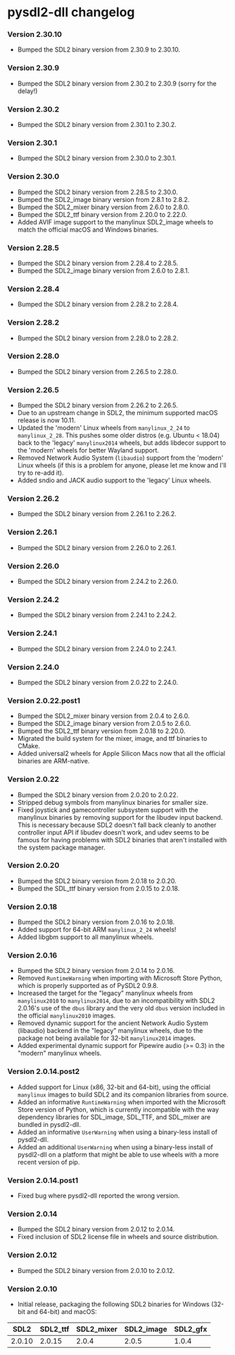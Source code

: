# pysdl2-dll changelog

### Version 2.30.10

- Bumped the SDL2 binary version from 2.30.9 to 2.30.10.


### Version 2.30.9

- Bumped the SDL2 binary version from 2.30.2 to 2.30.9 (sorry for the delay!)


### Version 2.30.2

- Bumped the SDL2 binary version from 2.30.1 to 2.30.2.


### Version 2.30.1

- Bumped the SDL2 binary version from 2.30.0 to 2.30.1.


### Version 2.30.0

- Bumped the SDL2 binary version from 2.28.5 to 2.30.0.
- Bumped the SDL2\_image binary version from 2.8.1 to 2.8.2.
- Bumped the SDL2\_mixer binary version from 2.6.0 to 2.8.0.
- Bumped the SDL2\_ttf binary version from 2.20.0 to 2.22.0.
- Added AVIF image support to the manylinux SDL2\_image wheels to match the official macOS and Windows binaries.


### Version 2.28.5

- Bumped the SDL2 binary version from 2.28.4 to 2.28.5.
- Bumped the SDL2\_image binary version from 2.6.0 to 2.8.1.


### Version 2.28.4

- Bumped the SDL2 binary version from 2.28.2 to 2.28.4.


### Version 2.28.2

- Bumped the SDL2 binary version from 2.28.0 to 2.28.2.


### Version 2.28.0

- Bumped the SDL2 binary version from 2.26.5 to 2.28.0.


### Version 2.26.5

- Bumped the SDL2 binary version from 2.26.2 to 2.26.5.
- Due to an upstream change in SDL2, the minimum supported macOS release is now 10.11.
- Updated the 'modern' Linux wheels from `manylinux_2_24` to `manylinux_2_28`. This pushes some older distros (e.g. Ubuntu < 18.04) back to the 'legacy' `manylinux2014` wheels, but adds libdecor support to the 'modern' wheels for better Wayland support.
- Removed Network Audio System (`libaudio`) support from the 'modern' Linux wheels (if this is a problem for anyone, please let me know and I'll try to re-add it).
- Added sndio and JACK audio support to the 'legacy' Linux wheels.


### Version 2.26.2

- Bumped the SDL2 binary version from 2.26.1 to 2.26.2.


### Version 2.26.1

- Bumped the SDL2 binary version from 2.26.0 to 2.26.1.


### Version 2.26.0

- Bumped the SDL2 binary version from 2.24.2 to 2.26.0.


### Version 2.24.2

- Bumped the SDL2 binary version from 2.24.1 to 2.24.2.


### Version 2.24.1

- Bumped the SDL2 binary version from 2.24.0 to 2.24.1.


### Version 2.24.0

- Bumped the SDL2 binary version from 2.0.22 to 2.24.0.


### Version 2.0.22.post1

- Bumped the SDL2\_mixer binary version from 2.0.4 to 2.6.0.
- Bumped the SDL2\_image binary version from 2.0.5 to 2.6.0.
- Bumped the SDL2\_ttf binary version from 2.0.18 to 2.20.0.
- Migrated the build system for the mixer, image, and ttf binaries to CMake.
- Added universal2 wheels for Apple Silicon Macs now that all the official binaries are ARM-native.


### Version 2.0.22

- Bumped the SDL2 binary version from 2.0.20 to 2.0.22.
- Stripped debug symbols from manylinux binaries for smaller size.
- Fixed joystick and gamecontroller subsystem support with the manylinux binaries by removing support for the libudev input backend. This is necessary because SDL2 doesn't fall back cleanly to another controller input API if libudev doesn't work, and udev seems to be famous for having problems with SDL2 binaries that aren't installed with the system package manager.


### Version 2.0.20

- Bumped the SDL2 binary version from 2.0.18 to 2.0.20.
- Bumped the SDL\_ttf binary version from 2.0.15 to 2.0.18.


### Version 2.0.18

- Bumped the SDL2 binary version from 2.0.16 to 2.0.18.
- Added support for 64-bit ARM `manylinux_2_24` wheels!
- Added libgbm support to all manylinux wheels.


### Version 2.0.16

- Bumped the SDL2 binary version from 2.0.14 to 2.0.16.
- Removed `RuntimeWarning` when importing with Microsoft Store Python, which is properly supported as of PySDL2 0.9.8.
- Increased the target for the "legacy" manylinux wheels from `manylinux2010` to `manylinux2014`, due to an incompatibility with SDL2 2.0.16's use of the `dbus` library and the very old `dbus` version included in the official `manylinux2010` images.
- Removed dynamic support for the ancient Network Audio System (libaudio) backend in the "legacy" manylinux wheels, due to the package not being available for 32-bit `manylinux2014` images.
- Added experimental dynamic support for Pipewire audio (>= 0.3) in the "modern" manylinux wheels.

### Version 2.0.14.post2

- Added support for Linux (x86, 32-bit and 64-bit), using the official `manylinux` images to build SDL2 and its companion libraries from source.
- Added an informative `RuntimeWarning` when imported with the Microsoft Store version of Python, which is currently incompatible with the way dependency libraries for SDL\_image, SDL\_TTF, and SDL\_mixer are bundled in pysdl2-dll.
- Added an informative `UserWarning` when using a binary-less install of pysdl2-dll.
- Added an additional `UserWarning` when using a binary-less install of pysdl2-dll on a platform that might be able to use wheels with a more recent version of pip.


### Version 2.0.14.post1

- Fixed bug where pysdl2-dll reported the wrong version.


### Version 2.0.14

- Bumped the SDL2 binary version from 2.0.12 to 2.0.14.
- Fixed inclusion of SDL2 license file in wheels and source distribution.


### Version 2.0.12

- Bumped the SDL2 binary version from 2.0.10 to 2.0.12.


### Version 2.0.10

- Initial release, packaging the following SDL2 binaries for Windows (32-bit and 64-bit) and macOS:

SDL2 | SDL2\_ttf | SDL2\_mixer | SDL2\_image | SDL2_gfx
--- | --- | --- | --- | ---
2.0.10 | 2.0.15 | 2.0.4 | 2.0.5 | 1.0.4